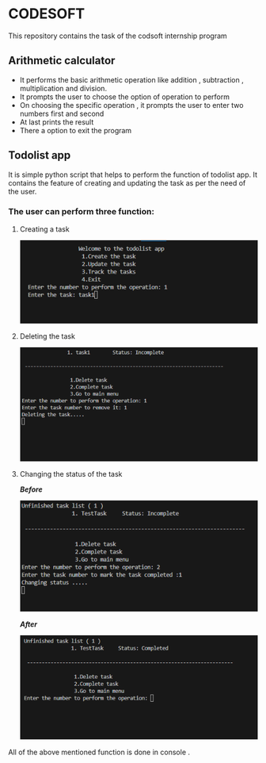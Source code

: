 # CODESOFT
 This repository contains the task of the codsoft internship program
 
## Arithmetic calculator 
  - It performs the basic arithmetic operation like addition , subtraction , multiplication and division.
  - It prompts the user to choose the option of operation to perform 
  - On choosing the specific operation , it prompts the user to enter two numbers first and second 
  - At last prints the result
  - There a option to exit the program   
  
## Todolist  app 
  It is simple python script that helps to perform the function of todolist app.
  It contains the feature of creating and updating the task as per the need of the user.
  
### The user can perform three function:
  1. Creating a task

     ![Creating task console picture](/Todolist/images/createtask.png)
    
  2. Deleting the task

     ![Image of task deleting in the console](/Todolist/images/deleteTask.png)
  
  3. Changing the status of the task 

      ***Before***
    
      ![Task incomplete picture](/Todolist/images/Changingstatus.png)
  
      ***After***

     ![Task complete picture](/Todolist/images/Completetask.png)
       
  All of the above mentioned function is done in console .
  
  
  
  
  
  

